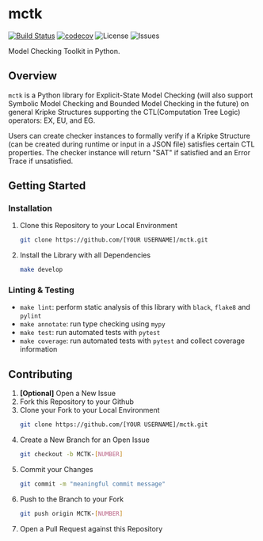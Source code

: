 # mctk

[![Build Status](https://github.com/marcusm117/mctk/workflows/Build%20Status/badge.svg?branch=dev)](https://github.com/marcusm117/mctk/actions?query=workflow%3A%22Build+Status%22) [![codecov](https://codecov.io/gh/marcusm117/mctk/branch/dev/graph/badge.svg)](https://codecov.io/gh/marcusm117/mctk) ![License](https://img.shields.io/badge/License-AGPLv3-green) ![Issues](https://img.shields.io/github/issues/marcusm117/FV_mctk?color=red&label=Issues)

Model Checking Toolkit in Python.


## Overview

`mctk` is a Python library for Explicit-State Model Checking (will also support Symbolic Model Checking and Bounded Model Checking in the future) on general Kripke Structures supporting the CTL(Computation Tree Logic) operators: EX, EU, and EG.

Users can create checker instances to formally verify if a Kripke Structure (can be created during runtime or input in a JSON file) satisfies certain CTL properties. The checker instance will return "SAT" if satisfied and an Error Trace if unsatisfied.


## Getting Started
### Installation
1. Clone this Repository to your Local Environment
   ``` bash
   git clone https://github.com/[YOUR USERNAME]/mctk.git
   ```
2. Install the Library with all Dependencies
   ``` bash
   make develop
   ```


### Linting & Testing
- `make lint`: perform static analysis of this library with `black`, `flake8` and `pylint`
- `make annotate`: run type checking using `mypy`
- `make test`: run automated tests with `pytest`
- `make coverage`: run automated tests with `pytest` and collect coverage information


## Contributing

1. **[Optional]** Open a New Issue
2. Fork this Repository to your Github
3. Clone your Fork to your Local Environment
   ```bash
   git clone https://github.com/[YOUR USERNAME]/mctk.git
   ```
4. Create a New Branch for an Open Issue
   ```bash
   git checkout -b MCTK-[NUMBER]
   ```
5. Commit your Changes
   ```bash
   git commit -m "meaningful commit message"
   ```
6. Push to the Branch to your Fork
   ```bash
   git push origin MCTK-[NUMBER]
   ```
7. Open a Pull Request against this Repository
